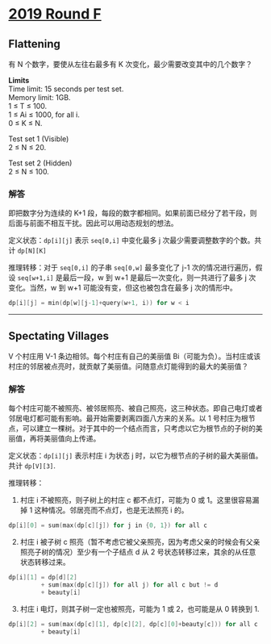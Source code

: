 # [2019 Round F](https://codingcompetitions.withgoogle.com/kickstart/round/0000000000050edc)

## Flattening

有 N 个数字，要使从左往右最多有 K 次变化，最少需要改变其中的几个数字？

**Limits**   
Time limit: 15 seconds per test set.  
Memory limit: 1GB.  
1 ≤ T ≤ 100.  
1 ≤ Ai ≤ 1000, for all i.  
0 ≤ K ≤ N.  

Test set 1 (Visible)  
2 ≤ N ≤ 20.  

Test set 2 (Hidden)  
2 ≤ N ≤ 100.  

### 解答

即把数字分为连续的 K+1 段，每段的数字都相同。如果前面已经分了若干段，则后面与前面不相互干扰。因此可以用动态规划的想法。

定义状态：`dp[i][j]` 表示 `seq[0,i]` 中变化最多 j 次最少需要调整数字的个数。共计 `dp[N][K]`

推理转移：对于 `seq[0,i]` 的子串 `seq[0,w]` 最多变化了 j-1 次的情况进行遍历，假设 `seq[w+1,i]` 是最后一段，w 到 w+1 是最后一次变化，则一共进行了最多 j 次变化。当然，w 到 w+1 可能没有变，但这也被包含在最多 j 次的情形中。

```cpp
dp[i][j] = min(dp[w][j-1]+query(w+1, i)) for w < i
```

***

## Spectating Villages

V 个村庄用 V-1 条边相邻。每个村庄有自己的美丽值 Bi（可能为负）。当村庄或该村庄的邻居被点亮时，就贡献了美丽值。问随意点灯能得到的最大的美丽值？

### 解答
每个村庄可能不被照亮、被邻居照亮、被自己照亮，这三种状态。即自己电灯或者邻居电灯都可能有影响。最开始需要剥离四面八方来的关系。以 1 号村庄为根节点，可以建立一棵树。对于其中的一个结点而言，只考虑以它为根节点的子树的美丽值，再将美丽值向上传递。

定义状态：`dp[i][j]` 表示村庄 i 为状态 j 时，以它为根节点的子树的最大美丽值。共计 `dp[V][3]`.

推理转移：  
1. 村庄 i 不被照亮，则子树上的村庄 c 都不点灯，可能为 0 或 1。这里很容易漏掉 1 这种情况。邻居亮而不点灯，也是无法照亮 i 的。
```cpp
dp[i][0] = sum(max(dp[c][j]) for j in {0, 1}) for all c
```
2. 村庄 i 被子树 c 照亮（暂不考虑它被父亲照亮，因为考虑父亲的时候会有父亲照亮子树的情况）至少有一个子结点 d 从 2 号状态转移过来，其余的从任意状态转移过来。
```cpp
dp[i][1] = dp[d][2]
         + sum(max(dp[c][j]) for all j) for all c but != d
         + beauty[i]
```
3. 村庄 i 电灯，则其子树一定也被照亮，可能为 1 或 2，也可能是从 0 转换到 1.
```cpp
dp[i][2] = sum(max(dp[c][1], dp[c][2], dp[c][0]+beauty[c])) for all c
         + beauty[i]
```
